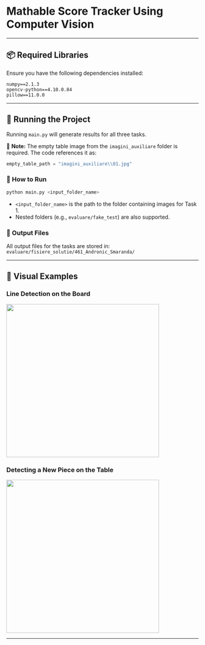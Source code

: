 # **Mathable Score Tracker Using Computer Vision**

---

## **📦 Required Libraries**  
Ensure you have the following dependencies installed:  

```plaintext
numpy==2.1.3  
opencv-python==4.10.0.84  
pillow==11.0.0  
```
---

## **🚀 Running the Project**  

Running `main.py` will generate results for all three tasks.  

📌 **Note:** The empty table image from the `imagini_auxiliare` folder is required. The code references it as:  
```python
empty_table_path = "imagini_auxiliare\\01.jpg"
```

### **🔹 How to Run**  
```bash
python main.py <input_folder_name>
```
- `<input_folder_name>` is the path to the folder containing images for Task 1.  
- Nested folders (e.g., `evaluare/fake_test`) are also supported.  

### **📂 Output Files**  
All output files for the tasks are stored in:  
`evaluare/fisiere_solutie/461_Andronic_Smaranda/`

---

## **📸 Visual Examples**  
### **Line Detection on the Board**  

<img src="https://github.com/user-attachments/assets/7e69a8d9-01f6-4354-bd41-f75cc37c4f01" width="400">  


### **Detecting a New Piece on the Table**  
<img src="https://github.com/user-attachments/assets/c8721ba8-1a4d-400a-a4e3-d379fa8ef33b" width="400">  

---

